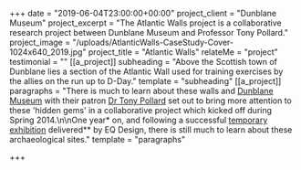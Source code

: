 +++
date = "2019-06-04T23:00:00+00:00"
project_client = "Dunblane Museum"
project_excerpt = "The Atlantic Walls project is a collaborative research project between Dunblane Museum and Professor Tony Pollard."
project_image = "/uploads/AtlanticWalls-CaseStudy-Cover-1024x640_2019.jpg"
project_title = "Atlantic Walls"
relateMe = "project"
testimonial = ""
[[a_project]]
subheading = "Above the Scottish town of Dunblane lies a section of the Atlantic Wall used for training exercises by the allies on the run up to D-Day."
template = "subheading"
[[a_project]]
paragraphs = "There is much to learn about these walls and [Dunblane Museum](https://www.facebook.com/DunblaneMuseum) with their patron [Dr Tony Pollard](https://www.linkedin.com/pub/tony-pollard/32/a88/384) set out to bring more attention to these 'hidden gems' in a collaborative project which kicked off during Spring 2014.\n\nOne year* on, and following a successful [temporary exhibition](http://eqdesign.co.uk/blog/it-all-started-here) delivered** by EQ Design, there is still much to learn about these archaeological sites."
template = "paragraphs"

+++
